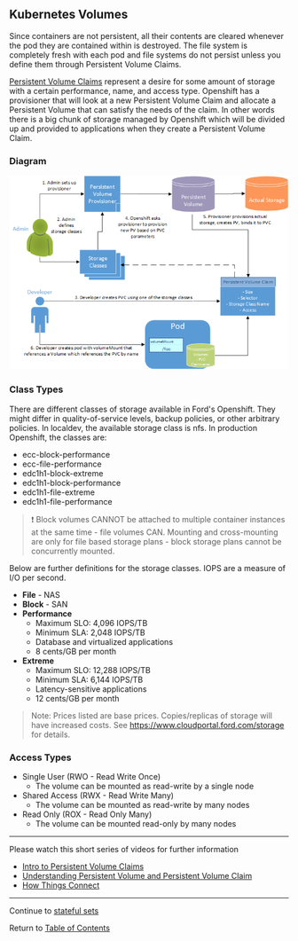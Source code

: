 ## Kubernetes Volumes

Since containers are not persistent, all their contents are cleared whenever the pod they are contained within is destroyed. The file system is completely fresh with each pod and file systems do not persist unless you define them through Persistent Volume Claims.

[Persistent Volume Claims](https://kubernetes.io/docs/concepts/storage/persistent-volumes/) represent a desire for some amount of storage with a certain performance, name, and access type. Openshift has a provisioner that will look at a new Persistent Volume Claim and allocate a Persistent Volume that can satisfy the needs of the claim. In other words there is a big chunk of storage managed by Openshift which will be divided up and provided to applications when they create a Persistent Volume Claim.

### Diagram

![Dynamic Persistent Volume](../images/PVC_Diagram.png)

### Class Types

There are different classes of storage available in Ford's Openshift. They might differ in quality-of-service levels, backup policies, or other arbitrary policies. In localdev, the available storage class is nfs. In production Openshift, the classes are:

- ecc-block-performance
- ecc-file-performance
- edc1h1-block-extreme
- edc1h1-block-performance
- edc1h1-file-extreme
- edc1h1-file-performance

> :exclamation: Block volumes CANNOT be attached to multiple container instances at the same time - file volumes CAN. Mounting and cross-mounting are only for file based storage plans - block storage plans cannot be concurrently mounted.

Below are further definitions for the storage classes. IOPS are a measure of I/O per second.

- **File** - NAS
- **Block** - SAN
- **Performance**
    - Maximum SLO: 4,096 IOPS/TB
    - Minimum SLA: 2,048 IOPS/TB
    - Database and virtualized applications
    - 8 cents/GB per month
- **Extreme**
    - Maximum SLO: 12,288 IOPS/TB
    - Minimum SLA: 6,144 IOPS/TB
    - Latency-sensitive applications
    - 12 cents/GB per month

> Note: Prices listed are base prices. Copies/replicas of storage will have increased costs. See https://www.cloudportal.ford.com/storage for details.

### Access Types

- Single User (RWO - Read Write Once)
  - The volume can be mounted as read-write by a single node
- Shared Access (RWX - Read Write Many)
  - The volume can be mounted as read-write by many nodes
- Read Only (ROX - Read Only Many)
  - The volume can be mounted read-only by many nodes

---

Please watch this short series of videos for further information

- [Intro to Persistent Volume Claims](https://www.youtube.com/watch?v=VB7vI9OT-WQ)
- [Understanding Persistent Volume and Persistent Volume Claim](https://www.youtube.com/watch?v=OulmwTYTauI&t=)
- [How Things Connect](https://www.youtube.com/watch?v=X6Vkz-ny574)

---

Continue to [stateful sets](./17-statefulset.md)

Return to [Table of Contents](../README.md#agenda)
